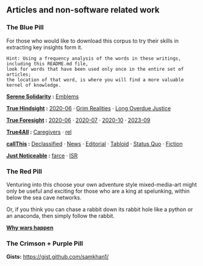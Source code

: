 <!--
**samkhan1/samkhan1** is a ✨ _special_ ✨ repository because its `README.md` (this file) appears on your GitHub profile.

Here are some ideas to get you started:

- 🔭 I’m currently working on ...
- 🌱 I’m currently learning ...
- 👯 I’m looking to collaborate on ...
- 🤔 I’m looking for help with ...
- 💬 Ask me about ...
- 📫 How to reach me: ...
- 😄 Pronouns: ...
- ⚡ Fun fact: ...
-->

## Articles and non-software related work

### The Blue Pill

For those who would like to download this corpus to try their skills in extracting key insights form it. 

```
Hint: Using a frequency analysis of the words in these writings, 
including this README.md file, 
look for words that have been used only once in the entire set of articles;
the location of that word, is where you will find a more valuable kernel of knowledge.
```

**[Serene Solidarity](https://github.com/serene-solidarity) :** [Emblems](https://github.com/serene-solidarity/emblems) 

**[True Hindsight](https://github.com/true-hindsight) :** [2020-06](https://github.com/true-hindsight/2020-06) · [Grim Realities](https://github.com/true-hindsight/grim-realities) · [Long Overdue Justice](https://github.com/true-hindsight/long-overdue-justice) 


**[True Foresight](https://github.com/true-foresight) :** [2020-06](https://github.com/true-foresight/2020-06) · [2020-07](https://github.com/true-foresight/2020-07) · [2020-10](https://github.com/true-foresight/2020-10) · [2023-09](https://github.com/true-foresight/2023-09)


**[True4All](https://github.com/true4all) :** [Caregivers](https://github.com/true4all/caregivers) · [rel](https://github.com/true4all/rel)  

**[callThis](https://github.com/callthis) :** [Declassified](https://github.com/orgs/callthis/discussions) · [News](https://github.com/callthis/news) · [Editorial](https://github.com/callthis/editorial) · [Tabloid](https://github.com/callthis/tabloid) · [Status Quo](https://github.com/callthis/status-quo) · [Fiction](https://github.com/callthis/fiction) 

**[Just Noticeable](https://github.com/just-noticeable) :** [farce](https://github.com/just-noticeable/farce) · [ISR](https://github.com/just-noticeable/isr) 


### The Red Pill

Venturing into this choose your own adventure style mixed-media-art might only be useful and exciting for those who are a king at spelunking, within below the sea cave networks. 

Or, if you think you can chase a rabbit down its rabbit hole like a python or an anaconda, then simply follow the rabbit. 

[**Why wars happen**](https://tinyurl.com/why-wars-happen)


### The Crimson + Purple Pill

**Gists:** https://gist.github.com/samkhan1/ 

